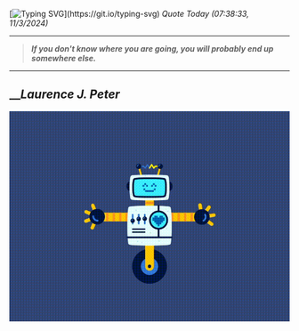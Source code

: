 [![Typing SVG](https://readme-typing-svg.herokuapp.com?font=Press+Start+2P&color=C2F784&size=35&width=900&height=100&lines=Hello+World%2C+I'm+Hung+!)](https://git.io/typing-svg) 
_Quote Today (07:38:33, 11/3/2024)_
___
>**_If you don't know where you are going, you will probably end up somewhere else._**
___

## __**_Laurence J. Peter_**

![RobotDance](src/assets/images/robot-dancing-dribble.gif?style=center)
